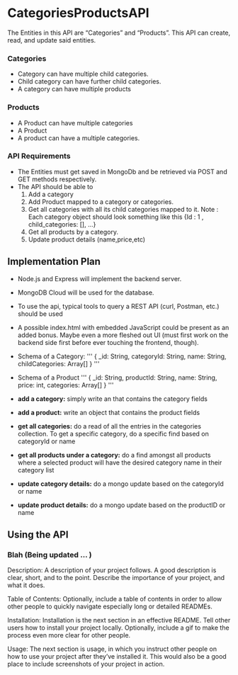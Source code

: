 # CategoriesProductsAPI

The Entities in this API are “Categories” and “Products”. This API can create, read, and update said entities.

### Categories
- Category can have multiple child categories.
- Child category can have further child categories.
- A category can have multiple products

### Products
- A Product can have multiple categories
- A Product 
- A product can have a multiple categories.

### API Requirements
- The Entities must get saved in MongoDb and be retrieved via POST and GET methods respectively.
- The API should be able to
  1. Add a category
  2. Add Product mapped to a category or categories.
  3. Get all categories with all its child categories mapped to it. Note : Each category object should look something like this {Id : 1 , child_categories: [], ...}
  4. Get all products by a category.
  5. Update product details (name,price,etc)
  
## Implementation Plan
- Node.js and Express will implement the backend server.
- MongoDB Cloud will be used for the database.
- To use the api, typical tools to query a REST API (curl, Postman, etc.) should be used
- A possible index.html with embedded JavaScript could be present as an added bonus. Maybe even a more fleshed out UI (must first work on the backend side first before ever touching the frontend, though).

- Schema of a Category:
'''
{
  _id: String,
  categoryId: String,
  name: String,
  childCategories: Array[]
}
'''

- Schema of a Product
'''
{
  _id: String,
  productId: String,
  name: String,
  price: int,
  categories: Array[]
}
'''

- **add a category:** simply write an that contains the category fields
- **add a product:** write an object that contains the product fields
- **get all categories:** do a read of all the entries in the categories collection. To get a specific category, do a specific find based on categoryId or name
- **get all products under a category:** do a find amongst all products where a selected product will have the desired category name in their category list
- **update category details:** do a mongo update based on the categoryId or name
- **update product details:** do a mongo update based on the productID or name

## Using the API

### Blah (Being updated ... )

Description: A description of your project follows. A good description is clear, short, and to the point. Describe the importance of your project, and what it does.

Table of Contents: Optionally, include a table of contents in order to allow other people to quickly navigate especially long or detailed READMEs.

Installation: Installation is the next section in an effective README. Tell other users how to install your project locally. Optionally, include a gif to make the process even more clear for other people.

Usage: The next section is usage, in which you instruct other people on how to use your project after they’ve installed it. This would also be a good place to include screenshots of your project in action.
